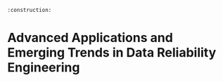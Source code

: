 ```admonish warning title="Page under construction"
:construction:
```

# Advanced Applications and Emerging Trends in Data Reliability Engineering
